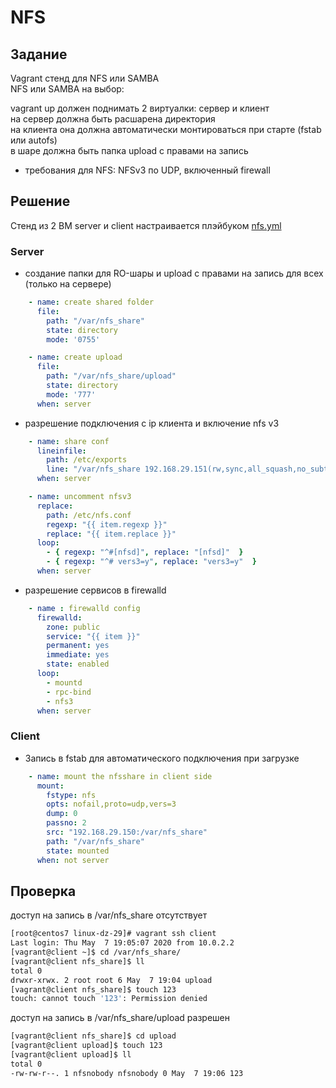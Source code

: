 # NFS

## Задание
Vagrant стенд для NFS или SAMBA  
NFS или SAMBA на выбор:  
  
vagrant up должен поднимать 2 виртуалки: сервер и клиент  
на сервер должна быть расшарена директория  
на клиента она должна автоматически монтироваться при старте (fstab или autofs)  
в шаре должна быть папка upload с правами на запись  
- требования для NFS: NFSv3 по UDP, включенный firewall  

## Решение

Стенд из 2 ВМ server и client настраивается плэйбуком [nfs.yml](nfs.yml)

### Server

* создание папки для RO-шары и upload c правами на запись для всех (только на сервере)
```yaml
    - name: create shared folder
      file:
        path: "/var/nfs_share"
        state: directory
        mode: '0755'

    - name: create upload
      file:
        path: "/var/nfs_share/upload"
        state: directory
        mode: '777'
      when: server
```
* разрешение подключения с ip клиента и включение nfs v3
```yaml
    - name: share conf 
      lineinfile:
        path: /etc/exports
        line: "/var/nfs_share 192.168.29.151(rw,sync,all_squash,no_subtree_check)"
      when: server

    - name: uncomment nfsv3
      replace:
        path: /etc/nfs.conf
        regexp: "{{ item.regexp }}"
        replace: "{{ item.replace }}"
      loop:
        - { regexp: "^#[nfsd]", replace: "[nfsd]"  }
        - { regexp: "^# vers3=y", replace: "vers3=y"  }
      when: server
```
* разрешение сервисов в firewalld
```yaml
    - name : firewalld config
      firewalld:
        zone: public
        service: "{{ item }}"
        permanent: yes
        immediate: yes
        state: enabled
      loop:
        - mountd
        - rpc-bind
        - nfs3
      when: server
```
### Client

* Запись в fstab для автоматического подключения при загрузке
```yaml
    - name: mount the nfsshare in client side
      mount:
        fstype: nfs
        opts: nofail,proto=udp,vers=3
        dump: 0
        passno: 2
        src: "192.168.29.150:/var/nfs_share"
        path: "/var/nfs_share"
        state: mounted
      when: not server
```

## Проверка
доступ на запись в /var/nfs_share отсутствует  
```bash
[root@centos7 linux-dz-29]# vagrant ssh client
Last login: Thu May  7 19:05:07 2020 from 10.0.2.2
[vagrant@client ~]$ cd /var/nfs_share/
[vagrant@client nfs_share]$ ll
total 0
drwxr-xrwx. 2 root root 6 May  7 19:04 upload
[vagrant@client nfs_share]$ touch 123
touch: cannot touch '123': Permission denied
```
доступ на запись в /var/nfs_share/upload разрешен  
```bash
[vagrant@client nfs_share]$ cd upload
[vagrant@client upload]$ touch 123
[vagrant@client upload]$ ll
total 0
-rw-rw-r--. 1 nfsnobody nfsnobody 0 May  7 19:06 123
```

